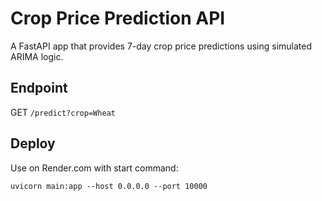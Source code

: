 # Crop Price Prediction API

A FastAPI app that provides 7-day crop price predictions using simulated ARIMA logic.

## Endpoint

GET `/predict?crop=Wheat`

## Deploy

Use on Render.com with start command:

```
uvicorn main:app --host 0.0.0.0 --port 10000
```
